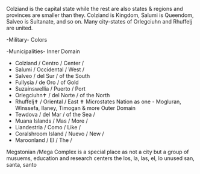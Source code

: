 Colziand is the capital state while the rest are also states & regions and provinces are smaller than they. Colziand is Kingdom, Salumi is Queendom, Salveo is Sultanate, and so on. Many city-states of Orlegciuhn and Rhuffelj are united.  

-Military-
Colors

-Municipalities-
Inner Domain
* Colziand / Centro / Center / 
* Salumi / Occidental / West / 
* Salveo / del Sur / of the South
* Fullysia / de Oro / of Gold
* Suzainswellia / Puerto / Port
* Orlegciuhn✝ / del Norte / of the North
* Rhuffelj✝ / Oriental / East
✝ Microstates Nation as one - Mogluran, Winssefa, Ilaney, Timogan & more
Outer Domain 
* Tewdova / del Mar / of the Sea / 
* Muana Islands / Mas / More / 
* Liandestria / Como / Like / 
* Coralshroom Island / Nuevo / New / 
* Maroonland / El / The / 

Megstonian /Mega Complex is a special place as not a city but a group of musuems, education and research centers
the
los, la, las, el, lo
unused
san, santa, santo
